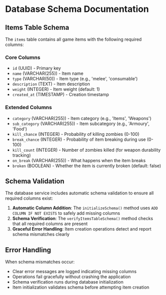# Database Schema Documentation

## Items Table Schema

The `items` table contains all game items with the following required columns:

### Core Columns
- `id` (UUID) - Primary key
- `name` (VARCHAR(255)) - Item name
- `type` (VARCHAR(50)) - Item type (e.g., 'melee', 'consumable')
- `description` (TEXT) - Item description
- `weight` (INTEGER) - Item weight (default: 1)
- `created_at` (TIMESTAMP) - Creation timestamp

### Extended Columns
- `category` (VARCHAR(255)) - Item category (e.g., 'Items', 'Weapons')
- `sub_category` (VARCHAR(255)) - Item subcategory (e.g., 'Armoury', 'Food')
- `kill_chance` (INTEGER) - Probability of killing zombies (0-100)
- `break_chance` (INTEGER) - Probability of item breaking during use (0-100)
- `kill_count` (INTEGER) - Number of zombies killed (for weapon durability tracking)
- `on_break` (VARCHAR(255)) - What happens when the item breaks
- `broken` (BOOLEAN) - Whether the item is currently broken (default: false)

## Schema Validation

The database service includes automatic schema validation to ensure all required columns exist:

1. **Automatic Column Addition**: The `initializeSchema()` method uses `ADD COLUMN IF NOT EXISTS` to safely add missing columns
2. **Schema Verification**: The `verifyItemsTableSchema()` method checks that all required columns are present
3. **Graceful Error Handling**: Item creation operations detect and report schema mismatches clearly

## Error Handling

When schema mismatches occur:
- Clear error messages are logged indicating missing columns
- Operations fail gracefully without crashing the application
- Schema verification runs during database initialization
- Item initialization validates schema before attempting item creation